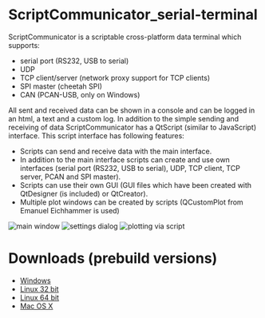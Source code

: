# ScriptCommunicator_serial-terminal

ScriptCommunicator is a scriptable cross-platform data terminal which supports:
- serial port (RS232, USB to serial)
- UDP
- TCP client/server (network proxy support for TCP clients)
- SPI master (cheetah SPI)
- CAN (PCAN-USB, only on Windows)

All sent and received data can be shown in a console and can be logged in an html, a text and a custom log.
In addition to the simple sending and receiving of data ScriptCommunicator has a QtScript (similar to JavaScript) interface.
This script interface has following features:
- Scripts can send and receive data with the main interface.
- In addition to the main interface scripts can create and use own interfaces (serial port (RS232, USB to serial), UDP, TCP client, TCP server, PCAN and SPI master).
- Scripts can use their own GUI (GUI files which have been created with QtDesigner (is included) or QtCreator).
- Multiple plot windows can be created by scripts (QCustomPlot from Emanuel Eichhammer is used)

![main window](https://a.fsdn.com/con/app/proj/scriptcommunicator/screenshots/sdssdrhhhh5.png)
![settings dialog](https://a.fsdn.com/con/app/proj/scriptcommunicator/screenshots/2015-12-02_10h19_22.png)
![plotting via script](https://a.fsdn.com/con/app/proj/scriptcommunicator/screenshots/2015-12-02_09h50_12.png)

# Downloads (prebuild versions)
- [Windows](http://sourceforge.net/projects/scriptcommunicator/files/Windows/ScriptCommunicatorSetup_04_08_windows.zip/download)
- [Linux 32 bit](http://sourceforge.net/projects/scriptcommunicator/files/Linux_32Bit/ScriptCommunicator_04_08_linux_32_bit.zip/download)
- [Linux 64 bit](http://sourceforge.net/projects/scriptcommunicator/files/Linux_64Bit/ScriptCommunicator_04_08_linux_64_bit.zip/download)
- [Mac OS X](http://sourceforge.net/projects/scriptcommunicator/files/Mac%20OS%20X/ScriptCommunicator_04_08_mac.zip/download)


